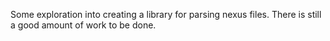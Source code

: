 Some exploration into creating a library for parsing nexus files. There is still a good amount of work to be done.
